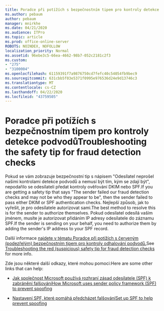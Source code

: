 ```yaml
---
title: Poradce při potížích s bezpečnostním tipem pro kontroly detekce podvodů
ms.author: pebaum
author: pebaum
manager: mnirkhe
ms.date: 04/21/2020
ms.audience: ITPro
ms.topic: article
ms.prod: office-online-server
ROBOTS: NOINDEX, NOFOLLOW
localization_priority: Normal
ms.assetid: 96ebe3c5-66ea-4662-98b7-052c2181c2f3
ms.custom:
- "275"
- "3100004"
ms.openlocfilehash: 61159391f7a9876750cd7fefc40c54054fb9bec9
ms.sourcegitcommit: 631cbb5f03e5371f0995e976536d24e9d13746c3
ms.translationtype: MT
ms.contentlocale: cs-CZ
ms.lasthandoff: 04/22/2020
ms.locfileid: "43759505"
---
```

# <a name="troubleshooting-the-safety-tip-for-fraud-detection-checks"></a><span data-ttu-id="9cb2d-102">Poradce při potížích s bezpečnostním tipem pro kontroly detekce podvodů</span><span class="sxs-lookup"><span data-stu-id="9cb2d-102">Troubleshooting the safety tip for fraud detection checks</span></span>

<span data-ttu-id="9cb2d-103">Pokud se vám zobrazuje bezpečnostní tip s nápisem "Odesílatel neprošel našimi kontrolami detekce podvodů a nemusí být tím, kým se zdají být", nepodařilo se odesílateli předat kontroly ověřování DKIM nebo SPF.</span><span class="sxs-lookup"><span data-stu-id="9cb2d-103">If you are getting a safety tip that says "The sender failed our fraud detection checks and may not be who they appear to be", then the sender failed to pass either DKIM or SPF authentication checks.</span></span> <span data-ttu-id="9cb2d-104">Nejlepší způsob, jak to vyřešit, je pro odesílatele autorizovat sami.</span><span class="sxs-lookup"><span data-stu-id="9cb2d-104">The best method to resolve this is for the sender to authorize themselves.</span></span> <span data-ttu-id="9cb2d-105">Pokud odesílatel odesílá vaším jménem, musíte je autorizovat přidáním IP adresy odesílatele do záznamu SPF.</span><span class="sxs-lookup"><span data-stu-id="9cb2d-105">If the sender is sending on your behalf, you need to authorize them by adding the sender's IP address to your SPF record.</span></span>
  
<span data-ttu-id="9cb2d-106">Další informace [najdete v tématu Poradce při potížích s červeným (podezřelým) bezpečnostním tipem pro kontroly odhalování podvodů.](https://blogs.msdn.microsoft.com/tzink/2016/11/02/troubleshooting-the-red-suspicious-safety-tip-for-fraud-detection-checks/)</span><span class="sxs-lookup"><span data-stu-id="9cb2d-106">See [Troubleshooting the red (suspicious) safety tip for fraud detection checks](https://blogs.msdn.microsoft.com/tzink/2016/11/02/troubleshooting-the-red-suspicious-safety-tip-for-fraud-detection-checks/) for more info.</span></span>
  
<span data-ttu-id="9cb2d-107">Zde jsou některé další odkazy, které mohou pomoci:</span><span class="sxs-lookup"><span data-stu-id="9cb2d-107">Here are some other links that can help:</span></span>
  
- [<span data-ttu-id="9cb2d-108">Jak společnost Microsoft používá rozhraní zásad odesílatele (SPF) k zabránění falšování</span><span class="sxs-lookup"><span data-stu-id="9cb2d-108">How Microsoft uses sender policy framework (SPF) to prevent spoofing</span></span>](https://docs.microsoft.com/office365/SecurityCompliance/how-office-365-uses-spf-to-prevent-spoofing)

- [<span data-ttu-id="9cb2d-109">Nastavení SPF, které pomáhá předcházet falšování</span><span class="sxs-lookup"><span data-stu-id="9cb2d-109">Set up SPF to help prevent spoofing</span></span>](https://docs.microsoft.com/office365/SecurityCompliance/set-up-spf-in-office-365-to-help-prevent-spoofing)
